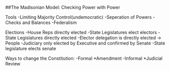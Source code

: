 ##The Madisonian Model: Checking Power with Power

Tools
	-Limiting Majority Control(undemocratic)
	-Seperation of Powers
	-Checks and Balances
	-Federalism

Elections
	-House Reps directly elected
	-State Legislatures elect electors
	-State Legislatures directly elected
	-Elector delegation is directly elected -> People
	-Judiciary only elected by Executive and confirmed by Senate
	-State legislature elects senate

Ways to change the Constitution:
	-Formal
		*Amendment
	-Informal
		*Judicial Review

